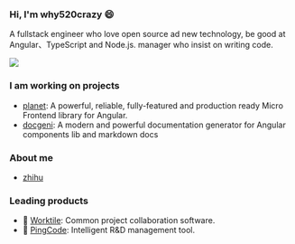 ### Hi, I'm why520crazy 😄
A fullstack engineer who love open source ad new technology, be good at Angular、TypeScript and Node.js. manager who insist on writing code.

<img src="https://github-readme-stats.vercel.app/api?username=why520crazy&show_icons=true&theme=radical" />

### I am working on projects
- [planet](https://github.com/worktile/ngx-planet): A powerful, reliable, fully-featured and production ready Micro Frontend library for Angular.
- [docgeni](https://github.com/docgeni/docgeni): A modern and powerful documentation generator for Angular components lib and markdown docs

### About me
- [zhihu](https://www.zhihu.com/people/why520crazy)

### Leading products
- 🌱 [Worktile](https://worktile.com): Common project collaboration software.
- 🌱 [PingCode](https://pingcode.com): Intelligent R&D management tool.


<!--
**why520crazy/why520crazy** is a ✨ _special_ ✨ repository because its `README.md` (this file) appears on your GitHub profile.

Here are some ideas to get you started:

- 🔭 I’m currently working on ...
- 🌱 I’m currently learning ...
- 👯 I’m looking to collaborate on ...
- 🤔 I’m looking for help with ...
- 💬 Ask me about ...
- 📫 How to reach me: ...
- 😄 Pronouns: ...
- ⚡ Fun fact: ...
-->
